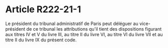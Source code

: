 # Article R222-21-1

Le président du tribunal administratif de Paris peut déléguer au vice-président de ce tribunal les attributions qu'il tient des dispositions figurant aux titres IV et V du livre III, au titre II du livre VI, au titre VI du livre VII et au titre II du livre IX du présent code.
